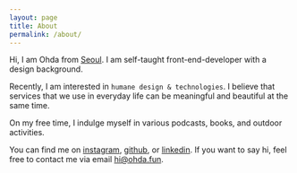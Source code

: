 ```yaml
---
layout: page
title: About
permalink: /about/
---
```


Hi, I am Ohda from [Seoul](https://goo.gl/maps/XHPqFJ4B4Dy). I am self-taught front-end-developer with a design background.

Recently, I am interested in `humane design & technologies`. I believe that services that we use in everyday life can be meaningful and beautiful at the same time.

On my free time, I indulge myself in various podcasts, books, and outdoor activities.

You can find me on [instagram](https://instagram.com/ohdayoda), [github](https://github.com/yogicat), or [linkedin](https://linkedin.com). If you want to say hi, feel free to contact me via email <hi@ohda.fun>.

